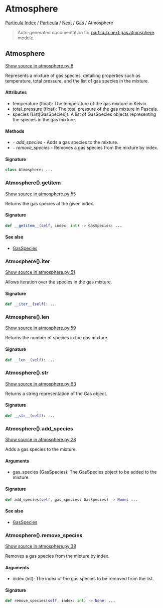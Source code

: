 # Atmosphere

[Particula Index](../../../README.md#particula-index) / [Particula](../../index.md#particula) / [Next](../index.md#next) / [Gas](./index.md#gas) / Atmosphere

> Auto-generated documentation for [particula.next.gas.atmosphere](https://github.com/Gorkowski/particula/blob/main/particula/next/gas/atmosphere.py) module.

## Atmosphere

[Show source in atmosphere.py:8](https://github.com/Gorkowski/particula/blob/main/particula/next/gas/atmosphere.py#L8)

Represents a mixture of gas species, detailing properties such as
temperature, total pressure, and the list of gas species in the mixture.

#### Attributes

- temperature (float): The temperature of the gas mixture in Kelvin.
- total_pressure (float): The total pressure of the gas mixture in Pascals.
- species (List[GasSpecies]): A list of GasSpecies objects representing the
    species in the gas mixture.

#### Methods

- `-` *add_species* - Adds a gas species to the mixture.
- `-` *remove_species* - Removes a gas species from the mixture by index.

#### Signature

```python
class Atmosphere: ...
```

### Atmosphere().__getitem__

[Show source in atmosphere.py:55](https://github.com/Gorkowski/particula/blob/main/particula/next/gas/atmosphere.py#L55)

Returns the gas species at the given index.

#### Signature

```python
def __getitem__(self, index: int) -> GasSpecies: ...
```

#### See also

- [GasSpecies](./species.md#gasspecies)

### Atmosphere().__iter__

[Show source in atmosphere.py:51](https://github.com/Gorkowski/particula/blob/main/particula/next/gas/atmosphere.py#L51)

Allows iteration over the species in the gas mixture.

#### Signature

```python
def __iter__(self): ...
```

### Atmosphere().__len__

[Show source in atmosphere.py:59](https://github.com/Gorkowski/particula/blob/main/particula/next/gas/atmosphere.py#L59)

Returns the number of species in the gas mixture.

#### Signature

```python
def __len__(self): ...
```

### Atmosphere().__str__

[Show source in atmosphere.py:63](https://github.com/Gorkowski/particula/blob/main/particula/next/gas/atmosphere.py#L63)

Returns a string representation of the Gas object.

#### Signature

```python
def __str__(self): ...
```

### Atmosphere().add_species

[Show source in atmosphere.py:28](https://github.com/Gorkowski/particula/blob/main/particula/next/gas/atmosphere.py#L28)

Adds a gas species to the mixture.

#### Arguments

- gas_species (GasSpecies): The GasSpecies object to be added to the
mixture.

#### Signature

```python
def add_species(self, gas_species: GasSpecies) -> None: ...
```

#### See also

- [GasSpecies](./species.md#gasspecies)

### Atmosphere().remove_species

[Show source in atmosphere.py:38](https://github.com/Gorkowski/particula/blob/main/particula/next/gas/atmosphere.py#L38)

Removes a gas species from the mixture by index.

#### Arguments

- index (int): The index of the gas species to be removed from the
list.

#### Signature

```python
def remove_species(self, index: int) -> None: ...
```
